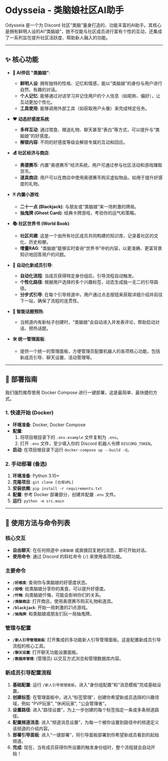 # Odysseia - 类脑娘社区AI助手

Odysseia 是一个为 Discord 社区“类脑”量身打造的、功能丰富的AI助手。其核心是拥有鲜明人设的AI“类脑娘”，她不仅能与社区成员进行富有个性的互动，还集成了一系列旨在提升社区活跃度、帮助新人融入的功能。

---

## ✨ 核心功能

- **🤖 AI伴侣 "类脑娘"**:
  - **鲜明人设**: 拥有独特的性格、记忆和情感，能以“类脑娘”的身份与用户进行自然、有趣的对话。
  - **个人记忆**: 能够通过对话学习并记住用户的个人信息（如昵称、偏好），让互动更加个性化。
  - **工具使用**: 能够调用外部工具（如获取用户头像）来完成特定任务。

- **❤️ 动态好感度系统**:
  - **多样互动**: 通过喂食、赠送礼物、聊天甚至“表白”等方式，可以提升与“类脑娘”的好感度。
  - **解锁内容**: 不同的好感度等级会解锁专属的互动和回应。

- **💰 社区经济与商店**:
  - **奥德赛币**: 内置“奥德赛币”经济系统，用户可通过参与社区活动和游戏赚取货币。
  - **道具商店**: 用户可以在商店中使用奥德赛币购买虚拟物品，如用于提升好感度的礼物。

- **🃏 内置小游戏**:
  - **二十一点 (Blackjack)**: 与朋友或“类脑娘”来一场刺激的牌局。
  - **抽鬼牌 (Ghost Card)**: 经典卡牌游戏，考验你的运气和策略。

- **📚 社区世界书 (World Book)**:
  - **社区共建**: 这是一个由所有社区成员共同构建的知识库，记录着社区的文化、历史和梗。
  - **增量RAG**: “类脑娘”能够实时查询“世界书”中的内容，以更准确、更富背景知识地回答用户的问题。

- **🧭 自动化新成员引导**:
  - **自动化流程**: 当成员获得特定身份组后，引导流程自动触发。
  - **个性化路径**: 根据用户选择的多个兴趣标签，动态生成独一无二的引导路径。
  - **分步式引导**: 在每个引导频道中，用户通过点击按钮来获取详细介绍并前往下一站，确保了流程的连贯性。

- **💬 智能话题预热**:
  - 当频道内有新帖子创建时，“类脑娘”会自动进入并发表评论，帮助启动对话、预热话题。

- **🛠️ 统一管理面板**:
  - 提供一个统一的管理面板，方便管理员配置机器人的各项核心功能，包括新成员引导、聊天设置、活动管理等。

---

## 🚀 部署指南

我们强烈推荐使用 Docker Compose 进行一键部署，这是最简单、最快捷的方式。

### 1. 快速开始 (Docker)
- **环境准备**: Docker, Docker Compose
- **配置**:
    1. 将项目根目录下的 `.env.example` 文件复制为 `.env`。
    2. 打开 `.env` 文件，至少填入你的 Discord 机器人令牌 `DISCORD_TOKEN`。
- **启动**: 在项目根目录下运行 `docker-compose up --build -d`。

### 2. 手动部署 (备选)
1.  **环境准备**: Python 3.10+
2.  **克隆项目**: `git clone [仓库URL]`
3.  **安装依赖**: `pip install -r requirements.txt`
4.  **配置**: 参考 Docker 部署部分，创建并配置 `.env` 文件。
5.  **运行**: `python -m src.main`

---

## 📖 使用方法与命令列表

### 核心交互
- **自由聊天**: 在任何频道中 `@类脑娘` 或直接回复她的消息，即可开始对话。
- **使用命令**: 通过 Discord 的斜杠命令 (`/`) 来使用各项功能。

### 主要命令
- **`/好感度`**: 查询你与类脑娘的好感度状态。
- **`/投喂`**: 给类脑娘分享你的美食，可以提升好感度。
- **`/忏悔`**: 向类脑娘忏悔，可能会影响你们的关系。
- **`/类脑商店`**: 打开商店，使用奥德赛币购买礼物和道具。
- **`/blackjack`**: 开始一局刺激的21点游戏。
- **`/抽鬼牌`**: 和类脑娘或朋友们玩一局抽鬼牌。

### 管理与配置
- **`/新人引导管理面板`**: 打开集成的多功能新人引导管理面板。这是配置新成员引导流程的核心工具。
- **`/聊天设置`**: 打开聊天功能设置面板。
- **`/数据库管理`**: (管理员) 以交互方式浏览和管理数据库内容。

### 新成员引导配置流程
1.  **基础配置**: 运行 `/新人引导管理面板`，进入“身份组配置”和“消息模板”完成基础设置。
2.  **创建标签**: 在管理面板中，进入“标签管理”，创建你希望新成员选择的兴趣领域，例如 "PVP玩家", "休闲玩家", "公会管理者"。
3.  **设置路径**: 进入“路径设置”，为上一步创建的每个标签指定一条或多条频道路径。
4.  **配置频道消息**: 进入“频道消息设置”，为每一个被你设置到路径中的频道定义该频道的介绍内容。
5.  **部署引导面板**: 进入“一键部署”，将引导面板部署到你希望新成员看到的起始频道。
6.  **完成**: 现在，当有成员获得你所设置的触发身份组时，整个流程就会自动开始！
